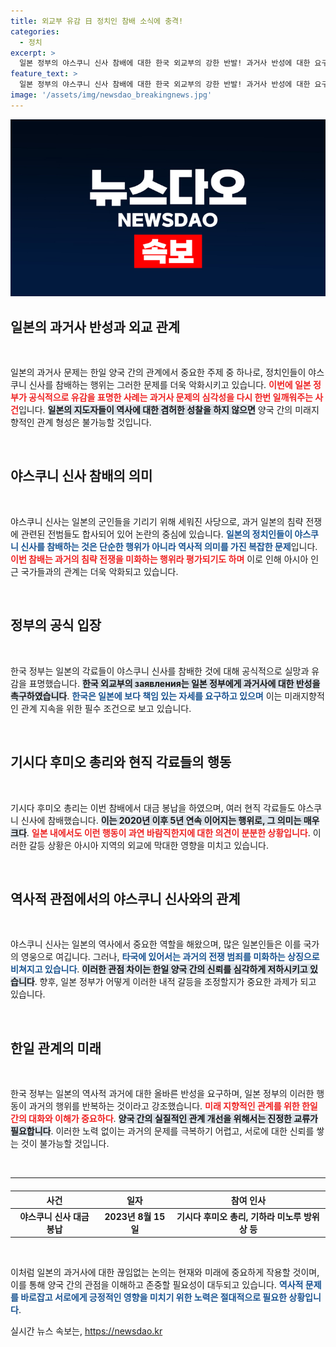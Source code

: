 ```yaml
---
title: 외교부 유감 日 정치인 참배 소식에 충격!
categories:
  - 정치
excerpt: >
  일본 정부의 야스쿠니 신사 참배에 대한 한국 외교부의 강한 반발! 과거사 반성에 대한 요구가 다시금 커지는 가운데, 기시다 총리와 현직 각료들의 지속적인 참배가 한일 관계에 미칠 영향은? 클릭해 확인하세요!
feature_text: >
  일본 정부의 야스쿠니 신사 참배에 대한 한국 외교부의 강한 반발! 과거사 반성에 대한 요구가 다시금 커지는 가운데, 기시다 총리와 현직 각료들의 지속적인 참배가 한일 관계에 미칠 영향은? 클릭해 확인하세요!
image: '/assets/img/newsdao_breakingnews.jpg'
---
```


<p><img src="/assets/img/newsdao_breakingnews.jpg" alt="koreaapp 속보" /></p>

<h2 data-ke-size="size26">일본의 과거사 반성과 외교 관계</h2>

<p data-ke-size="size16">&nbsp;</p>

<p>일본의 과거사 문제는 한일 양국 간의 관계에서 중요한 주제 중 하나로, 정치인들이 야스쿠니 신사를 참배하는 행위는 그러한 문제를 더욱 악화시키고 있습니다. <b><span style="color: #ee2323;">이번에 일본 정부가 공식적으로 유감을 표명한 사례는 과거사 문제의 심각성을 다시 한번 일깨워주는 사건</span></b>입니다. <b><span style="background-color: #21538527;">일본의 지도자들이 역사에 대한 겸허한 성찰을 하지 않으면</span></b> 양국 간의 미래지향적인 관계 형성은 불가능할 것입니다. </p>

<p data-ke-size="size16">&nbsp;</p>

<h2 data-ke-size="size26">야스쿠니 신사 참배의 의미</h2>

<p data-ke-size="size16">&nbsp;</p>

<p>야스쿠니 신사는 일본의 군인들을 기리기 위해 세워진 사당으로, 과거 일본의 침략 전쟁에 관련된 전범들도 합사되어 있어 논란의 중심에 있습니다. <b><span style="color: #1a5490;">일본의 정치인들이 야스쿠니 신사를 참배하는 것은 단순한 행위가 아니라 역사적 의미를 가진 복잡한 문제</span></b>입니다. <b><span style="color: #ee2323;">이번 참배는 과거의 침략 전쟁을 미화하는 행위라 평가되기도 하며</span></b> 이로 인해 아시아 인근 국가들과의 관계는 더욱 악화되고 있습니다. </p>

<p data-ke-size="size16">&nbsp;</p>

<h2 data-ke-size="size26">정부의 공식 입장</h2>

<p data-ke-size="size16">&nbsp;</p>

<p>한국 정부는 일본의 각료들이 야스쿠니 신사를 참배한 것에 대해 공식적으로 실망과 유감을 표명했습니다. <b><span style="background-color: #21538527;">한국 외교부의 заявления는 일본 정부에게 과거사에 대한 반성을 촉구하였습니다</span></b>. <b><span style="color: #1a5490;">한국은 일본에 보다 책임 있는 자세를 요구하고 있으며</span></b> 이는 미래지향적인 관계 지속을 위한 필수 조건으로 보고 있습니다. </p>

<p data-ke-size="size16">&nbsp;</p>

<h2 data-ke-size="size26">기시다 후미오 총리와 현직 각료들의 행동</h2>

<p data-ke-size="size16">&nbsp;</p>

<p>기시다 후미오 총리는 이번 참배에서 대금 봉납을 하였으며, 여러 현직 각료들도 야스쿠니 신사에 참배했습니다. <b><span style="background-color: #21538527;">이는 2020년 이후 5년 연속 이어지는 행위로, 그 의미는 매우 크다</span></b>. <b><span style="color: #ee2323;">일본 내에서도 이런 행동이 과연 바람직한지에 대한 의견이 분분한 상황입니다</span></b>. 이러한 갈등 상황은 아시아 지역의 외교에 막대한 영향을 미치고 있습니다. </p>

<p data-ke-size="size16">&nbsp;</p>

<h2 data-ke-size="size26">역사적 관점에서의 야스쿠니 신사와의 관계</h2>

<p data-ke-size="size16">&nbsp;</p>

<p>야스쿠니 신사는 일본의 역사에서 중요한 역할을 해왔으며, 많은 일본인들은 이를 국가의 영웅으로 여깁니다. 그러나, <b><span style="color: #1a5490;">타국에 있어서는 과거의 전쟁 범죄를 미화하는 상징으로 비쳐지고 있습니다</span></b>. <b><span style="background-color: #21538527;">이러한 관점 차이는 한일 양국 간의 신뢰를 심각하게 저하시키고 있습니다</span></b>. 향후, 일본 정부가 어떻게 이러한 내적 갈등을 조정할지가 중요한 과제가 되고 있습니다. </p>

<p data-ke-size="size16">&nbsp;</p>

<h2 data-ke-size="size26">한일 관계의 미래</h2>

<p data-ke-size="size16">&nbsp;</p>

<p>한국 정부는 일본의 역사적 과거에 대한 올바른 반성을 요구하며, 일본 정부의 이러한 행동이 과거의 행위를 반복하는 것이라고 강조했습니다. <b><span style="color: #ee2323;">미래 지향적인 관계를 위한 한일 간의 대화와 이해가 중요하다</span></b>. <b><span style="background-color: #21538527;">양국 간의 실질적인 관계 개선을 위해서는 진정한 교류가 필요합니다</span></b>. 이러한 노력 없이는 과거의 문제를 극복하기 어렵고, 서로에 대한 신뢰를 쌓는 것이 불가능할 것입니다. </p>

<p data-ke-size="size16">&nbsp;</p>

<hr>

<table style="width: 100%; border-collapse: collapse; margin-top: 20px;">
    <thead>
        <tr>
            <th style="text-align: center;">사건</th>
            <th style="text-align: center;">일자</th>
            <th style="text-align: center;">참여 인사</th>
        </tr>
    </thead>
    <tbody>
        <tr>
            <td style="text-align: center; height: 17px;"><b>야스쿠니 신사 대금 봉납</b></td>
            <td style="text-align: center; height: 17px;"><b>2023년 8월 15일</b></td>
            <td style="text-align: center; height: 17px;"><b>기시다 후미오 총리, 기하라 미노루 방위상 등</b></td>
        </tr>
    </tbody>
</table> 

<p data-ke-size="size16">&nbsp;</p>

<p>이처럼 일본의 과거사에 대한 끊임없는 논의는 현재와 미래에 중요하게 작용할 것이며, 이를 통해 양국 간의 관점을 이해하고 존중할 필요성이 대두되고 있습니다. <b><span style="color: #1a5490;">역사적 문제를 바로잡고 서로에게 긍정적인 영향을 미치기 위한 노력은 절대적으로 필요한 상황입니다</span></b>.</p>
실시간 뉴스 속보는, <a href="https://newsdao.kr" rel="dofollow">https://newsdao.kr</a>



